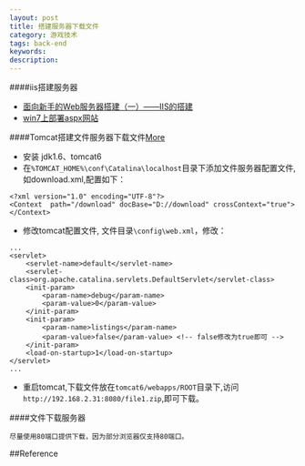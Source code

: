 ```yaml
---
layout: post
title: 搭建服务器下载文件
category: 游戏技术
tags: back-end
keywords: 
description: 
---
```


####iis搭建服务器

* [面向新手的Web服务器搭建（一）——IIS的搭建](http://www.2cto.com/os/201405/300927.html)
* [win7上部署aspx网站](http://blog.csdn.net/ikaoni/article/details/22669753)

####Tomcat搭建文件服务器下载文件[More](http://blog.csdn.net/yin_jw/article/details/43524659)

* 安装 jdk1.6、tomcat6
* 在`%TOMCAT_HOME%\conf\Catalina\localhost`目录下添加文件服务器配置文件,如download.xml,配置如下：

```
<?xml version="1.0" encoding="UTF-8"?>
<Context  path="/download" docBase="D://download" crossContext="true">
</Context>
```

* 修改tomcat配置文件, 文件目录`\config\web.xml`，修改：

```
...
<servlet>
	<servlet-name>default</servlet-name>
	<servlet-class>org.apache.catalina.servlets.DefaultServlet</servlet-class>
	<init-param>
		<param-name>debug</param-name>
		<param-value>0</param-value>
	</init-param>
	<init-param>
		<param-name>listings</param-name>
		<param-value>false</param-value> <!-- false修改为true即可 -->
	</init-param>
	<load-on-startup>1</load-on-startup>
</servlet>
...
```

* 重启tomcat,下载文件放在`tomcat6/webapps/ROOT`目录下,访问`http://192.168.2.31:8080/file1.zip`,即可下载。

####文件下载服务器

```
尽量使用80端口提供下载，因为部分浏览器仅支持80端口。
```


##Reference